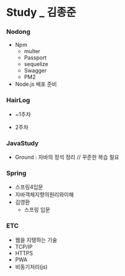 # Study _ 김종준



### Nodong

- Npm
  - multer
  - Passport
  - sequelize
  - Swagger
  - PM2
- Node.js 배포 준비



### HairLog

- ~1주차

- 2주차

  


### JavaStudy

- Ground : 자바의 정석 정리 // 꾸준한 복습 필요



### Spring

- 스프링4입문
- 자바객체지향의원리와이해
- 김영환
  - 스프링 입문




### ETC

- 웹을 지탱하는 기술
- TCP/IP
- HTTPS
- PWA
- 비동기처리(js)

